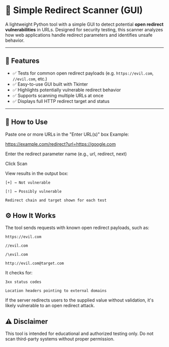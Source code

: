 # 🔀 Simple Redirect Scanner (GUI)

A lightweight Python tool with a simple GUI to detect potential **open redirect vulnerabilities** in URLs. 
Designed for security testing, this scanner analyzes how web applications handle redirect parameters and identifies unsafe behavior.

---

## 🎯 Features

- ✅ Tests for common open redirect payloads (e.g. `https://evil.com`, `//evil.com`, etc.)
- ✅ Easy-to-use GUI built with Tkinter
- ✅ Highlights potentially vulnerable redirect behavior
- ✅ Supports scanning multiple URLs at once
- ✅ Displays full HTTP redirect target and status

---

## 🧪 How to Use

  Paste one or more URLs in the "Enter URL(s)" box
  Example:

  https://example.com/redirect?url=https://google.com

  Enter the redirect parameter name (e.g., url, redirect, next)

  Click Scan

  View results in the output box:

    [+] → Not vulnerable
  
    [!] → Possibly vulnerable
  
    Redirect chain and target shown for each test

## ⚙️ How It Works

The tool sends requests with known open redirect payloads, such as:

    https://evil.com

    //evil.com

    /\evil.com

    http://evil.com@target.com

It checks for:

    3xx status codes

    Location headers pointing to external domains

If the server redirects users to the supplied value without validation, it's likely vulnerable to an open redirect attack.

## ⚠️ Disclaimer

This tool is intended for educational and authorized testing only.
Do not scan third-party systems without proper permission.
